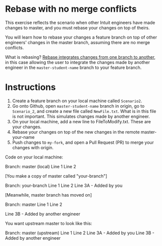 # Rebase with no merge conflicts 

This exercise reflects the scenario when other Intuit engineers have made changes to master, and you must rebase your changes on top of theirs.

You will learn how to rebase your changes a feature branch on top of other engineers' changes in the master branch, assuming there are no merge conflicts. 

What is rebasing?
[Rebase integrates changes from one branch to another](https://www.git-tower.com/learn/git/glossary/rebase), in this case allowing the user to integrate the changes made by another engineer in the `master-student-name` branch to your feature branch. 

# Instructions
1. Create a feature branch on your local machine called `Scenario2`.
1. Go onto Github, open `master-student-name` branch in origin, go to `Scenario_2`, and create a new file called `NewFile.txt`. What is in this file is not important. This simulates changes made by another engineer. 
1. On your local machine, add a new line to FileToModify.txt. These are your changes.
1. Rebase your changes on top of the new changes in the remote master-your-name
1. Push changes to `my-fork`, and open a Pull Request (PR) to merge your changes with origin. 

Code on your local machine:

Branch: master (local)
Line 1 
Line 2 

[You make a copy of master called "your-branch"]

Branch: your-branch
Line 1 
Line 2
Line 3A - Added by you 

[Meanwhile, master branch has moved on]

Branch: master
Line 1
Line 2

Line 3B - Added by another engineer  

You want upstream master to look like this:

Branch: master (upstream)
Line 1
Line 2 
Line 3A - Added by you
Line 3B - Added by another engineer 
